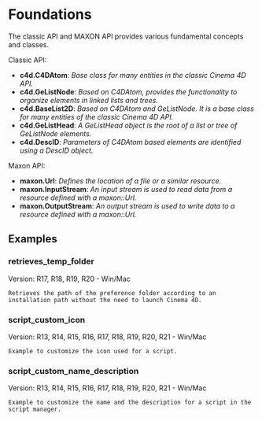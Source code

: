 # Foundations

The classic API and MAXON API provides various fundamental concepts and classes.

Classic API:
- **c4d.C4DAtom**: *Base class for many entities in the classic Cinema 4D API.*
- **c4d.GeListNode**: *Based on C4DAtom, provides the functionality to organize elements in linked lists and trees.*
- **c4d.BaseList2D**: *Based on C4DAtom and GeListNode. It is a base class for many entities of the classic Cinema 4D API.*
- **c4d.GeListHead**: *A GeListHead object is the root of a list or tree of GeListNode elements.*
- **c4d.DescID**: *Parameters of C4DAtom based elements are identified using a DescID object.*

Maxon API:
- **maxon.Url**: *Defines the location of a file or a similar resource*.
- **maxon.InputStream**: *An input stream is used to read data from a resource defined with a maxon::Url.*
- **maxon.OutputStream**: *An output stream is used to write data to a resource defined with a maxon::Url.*

## Examples

### retrieves_temp_folder
Version: R17, R18, R19, R20 - Win/Mac

    Retrieves the path of the preference folder according to an installation path without the need to launch Cinema 4D.

### script_custom_icon
Version: R13, R14, R15, R16, R17, R18, R19, R20, R21 - Win/Mac

    Example to customize the icon used for a script.

### script_custom_name_description
Version: R13, R14, R15, R16, R17, R18, R19, R20, R21 - Win/Mac

    Example to customize the name and the description for a script in the script manager.
